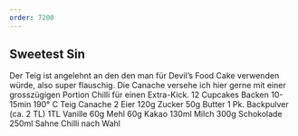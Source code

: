 ```yaml
---
order: 7200
---
```

## Sweetest Sin
Der Teig ist angelehnt an den den man für Devil’s Food Cake verwenden würde, also super flauschig. Die Canache versehe ich hier gerne mit einer grosszügigen Portion Chilli für einen Extra-Kick.
12 Cupcakes Backen 10-15min 190° C
Teig	Canache
2 Eier
120g Zucker
50g Butter
1 Pk. Backpulver (ca. 2 TL)
1TL Vanille
60g Mehl
60g Kakao
130ml Milch	300g Schokolade
250ml Sahne
Chilli nach Wahl
